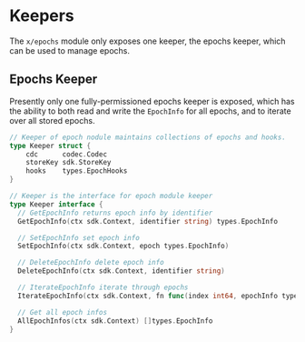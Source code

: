 <!--
order: 4
-->

# Keepers

The `x/epochs` module only exposes one keeper, the epochs keeper, which can be used to manage epochs.

## Epochs Keeper

Presently only one fully-permissioned epochs keeper is exposed, which has the ability to both read and write the `EpochInfo` for all epochs, and to iterate over all stored epochs.

```go
// Keeper of epoch nodule maintains collections of epochs and hooks.
type Keeper struct {
	cdc      codec.Codec
	storeKey sdk.StoreKey
	hooks    types.EpochHooks
}
```

```go
// Keeper is the interface for epoch module keeper
type Keeper interface {
  // GetEpochInfo returns epoch info by identifier
  GetEpochInfo(ctx sdk.Context, identifier string) types.EpochInfo

  // SetEpochInfo set epoch info
  SetEpochInfo(ctx sdk.Context, epoch types.EpochInfo)

  // DeleteEpochInfo delete epoch info
  DeleteEpochInfo(ctx sdk.Context, identifier string)

  // IterateEpochInfo iterate through epochs
  IterateEpochInfo(ctx sdk.Context, fn func(index int64, epochInfo types.EpochInfo) (stop bool))

  // Get all epoch infos
  AllEpochInfos(ctx sdk.Context) []types.EpochInfo
}
```
